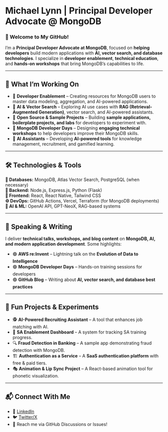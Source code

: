 # Michael Lynn | Principal Developer Advocate @ MongoDB  

### 👋 Welcome to My GitHub!  
I’m a **Principal Developer Advocate at MongoDB**, focused on **helping developers** build modern applications with **AI, vector search, and database technologies**. I specialize in **developer enablement**, **technical education**, and **hands-on workshops** that bring MongoDB’s capabilities to life.  

---

## 🚀 What I’m Working On  
- 🔹 **Developer Enablement** – Creating resources for MongoDB users to master data modeling, aggregation, and AI-powered applications.  
- 🔹 **AI & Vector Search** – Exploring AI use cases with **RAG (Retrieval-Augmented Generation)**, vector search, and AI-powered assistants.  
- 🔹 **Open Source & Sample Projects** – Building **sample applications, boilerplate projects, and labs** for developers to experiment with.  
- 🔹 **MongoDB Developer Days** – Designing **engaging technical workshops** to help developers improve their MongoDB skills.  
- 🔹 **AI Assistants** – Developing **AI-powered tools** for knowledge management, recruitment, and gamified learning.  

---

## 🛠️ Technologies & Tools  
**💾 Databases:** MongoDB, Atlas Vector Search, PostgreSQL (when necessary)  
**📡 Backend:** Node.js, Express.js, Python (Flask)  
**🎨 Frontend:** React, React Native, Tailwind CSS  
**⚙️ DevOps:** GitHub Actions, Vercel, Terraform (for MongoDB deployments)  
**🧠 AI & ML:** OpenAI API, GPT-NeoX, RAG-based systems  

---

## 🎤 Speaking & Writing  
I deliver **technical talks, workshops, and blog content** on **MongoDB, AI, and modern application development**. Some highlights:  

- 🟢 **AWS re:Invent** – Lightning talk on the **Evolution of Data to Intelligence**  
- 🟢 **MongoDB Developer Days** – Hands-on training sessions for developers  
- 🟢 **GitHub Blog** – Writing about **AI, vector search, and database best practices**  

---

## 🌱 Fun Projects & Experiments  
- 🕵️ **AI-Powered Recruiting Assistant** – A tool that enhances job matching with AI.  
- 📌 **SA Enablement Dashboard** – A system for tracking SA training progress.  
- 🔍 **Fraud Detection in Banking** – A sample app demonstrating fraud detection with MongoDB.  
- 🏗️ **Authentication as a Service** – A **SaaS authentication platform** with free & paid tiers.  
- 🎭 **Animation & Lip Sync Project** – A React-based animation tool for phonetic visualization.  

---

## 📬 Connect With Me  
- 💼 [LinkedIn](https://www.linkedin.com/in/mlynn/)   
- 🐦 [Twitter/X](https://twitter.com/mlynn)  
- 📧 Reach me via GitHub Discussions or Issues!  
